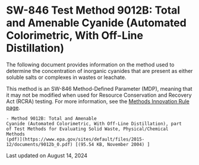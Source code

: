 
# SW-846 Test Method 9012B: Total and Amenable Cyanide (Automated Colorimetric, With Off-Line Distillation)  


The following document provides information on the method used to
determine the concentration of inorganic cyanides that are present as
either soluble salts or complexes in wastes or leachate.

This method is an SW-846 Method-Defined Parameter (MDP), meaning that it
may not be modified when used for Resource Conservation and Recovery Act
(RCRA) testing. For more information, see the [Methods Innovation Rule
page](/hw-sw846/final-rule-methods-innovation-rule).

    - Method 9012B: Total and Amenable
    Cyanide (Automated Colorimetric, With Off-Line Distillation), part
    of Test Methods for Evaluating Solid Waste, Physical/Chemical
    Methods
    (pdf)](https://www.epa.gov/sites/default/files/2015-12/documents/9012b_0.pdf) [(95.54 KB, November 2004) ] 

Last updated on August 14, 2024

